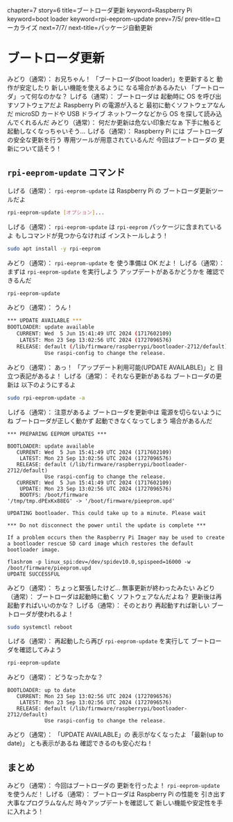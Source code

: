 chapter=7
story=6
title=ブートローダ更新
keyword=Raspberry Pi
keyword=boot loader
keyword=rpi-eeprom-update
prev=7/5/
prev-title=ローカライズ
next=7/7/
next-title=パッケージ自動更新

# ブートローダ更新

みどり（通常）：
  お兄ちゃん！
  「ブートローダ(boot loader)」を更新すると
  動作が安定したり
  新しい機能を使えるように
  なる場合があるみたい
  「ブートローダ」って何なのかな？
しげる（通常）：
  ブートローダは
  起動時に OS を呼び出すソフトウェアだよ
  Raspberry Pi の電源が入ると
  最初に動くソフトウェアなんだ
  microSD カードや USB ドライブ
  ネットワークなどから
  OS を探して読み込んでくれるんだ
みどり（通常）：
  何だか更新は危ない印象だなぁ
  下手に触ると起動しなくなっちゃいそう…
しげる（通常）：
  Raspberry Pi には
  ブートローダの安全な更新を行う
  専用ツールが用意されているんだ
  今回はブートローダの
  更新について話そう！

## `rpi-eeprom-update` コマンド

しげる（通常）：
  `rpi-eeprom-update` は
  Raspberry Pi の
  ブートローダ更新ツールだよ

```bash
rpi-eeprom-update [オプション]...
```

しげる（通常）：
  `rpi-eeprom-update` は
  `rpi-eeprom` パッケージに含まれているよ
  もしコマンドが見つからなければ
  インストールしよう！

```bash
sudo apt install -y rpi-eeprom
```

みどり（通常）：
  `rpi-eeprom-update` を
  使う準備は OK だよ！
しげる（通常）：
  まずは `rpi-eeprom-update` を実行しよう
  アップデートがあるかどうかを
  確認できるんだ

```bash
rpi-eeprom-update
```

みどり（通常）：
  うん！

```bash
*** UPDATE AVAILABLE ***
BOOTLOADER: update available
   CURRENT: Wed  5 Jun 15:41:49 UTC 2024 (1717602109)
    LATEST: Mon 23 Sep 13:02:56 UTC 2024 (1727096576)
   RELEASE: default (/lib/firmware/raspberrypi/bootloader-2712/default)
            Use raspi-config to change the release.
```

みどり（通常）：
  あっ！
  「アップデート利用可能(UPDATE AVAILABLE)」と
  目立つ表記があるよ！
しげる（通常）：
  それなら更新があるね
  ブートローダの更新は
  以下のようにするよ

```bash
sudo rpi-eeprom-update -a
```

しげる（通常）：
  注意があるよ
  ブートローダを更新中は
  電源を切らないようにね
  ブートローダが正しく動かず
  起動できなくなってしまう
  場合があるんだ

```console
*** PREPARING EEPROM UPDATES ***

BOOTLOADER: update available
   CURRENT: Wed  5 Jun 15:41:49 UTC 2024 (1717602109)
    LATEST: Mon 23 Sep 13:02:56 UTC 2024 (1727096576)
   RELEASE: default (/lib/firmware/raspberrypi/bootloader-2712/default)
            Use raspi-config to change the release.
   CURRENT: Wed  5 Jun 15:41:49 UTC 2024 (1717602109)
    UPDATE: Mon 23 Sep 13:02:56 UTC 2024 (1727096576)
    BOOTFS: /boot/firmware
'/tmp/tmp.dPExKx88EG' -> '/boot/firmware/pieeprom.upd'

UPDATING bootloader. This could take up to a minute. Please wait

*** Do not disconnect the power until the update is complete ***

If a problem occurs then the Raspberry Pi Imager may be used to create
a bootloader rescue SD card image which restores the default bootloader image.

flashrom -p linux_spi:dev=/dev/spidev10.0,spispeed=16000 -w /boot/firmware/pieeprom.upd
UPDATE SUCCESSFUL
```

みどり（通常）：
  ちょっと緊張したけど…
  無事更新が終わったみたい
みどり（通常）：
  ブートローダは起動時に動く
  ソフトウェアなんだよね？
  更新後は再起動すればいいのかな？
しげる（通常）：
  そのとおり
  再起動すれば新しい
  ブートローダが使われるよ！

```bash
sudo systemctl reboot
```

しげる（通常）：
  再起動したら再び
  `rpi-eeprom-update` を実行して
  ブートローダを確認してみよう

```bash
rpi-eeprom-update
```

みどり（通常）：
  どうなったかな？

```console
BOOTLOADER: up to date
   CURRENT: Mon 23 Sep 13:02:56 UTC 2024 (1727096576)
    LATEST: Mon 23 Sep 13:02:56 UTC 2024 (1727096576)
   RELEASE: default (/lib/firmware/raspberrypi/bootloader-2712/default)
            Use raspi-config to change the release.
```

みどり（通常）：
  「UPDATE AVAILABLE」の
  表示がなくなったよ
  「最新(up to date)」
  とも表示があるね
  確認できるのも安心だね！

## まとめ

みどり（通常）：
  今回はブートローダの
  更新を行ったよ！
  `rpi-eeprom-update` を使うんだ！
しげる（通常）：
  ブートローダは Raspberry Pi の性能を
  引き出す大事なプログラムなんだ
  時々アップデートを確認して
  新しい機能や安定性を手に入れよう！

